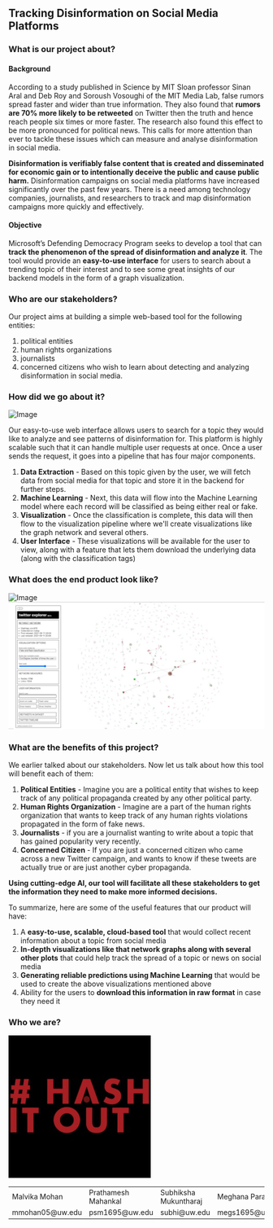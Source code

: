 ## Tracking Disinformation on Social Media Platforms 

### What is our project about?

#### Background
According to a study published in Science by MIT Sloan professor Sinan Aral and Deb Roy and Soroush Vosoughi of the MIT Media Lab, false rumors spread faster and wider than true information. They also found that **rumors are 70% more likely to be retweeted** on Twitter then the truth and hence reach people six times or more faster. The research also found this effect to be more pronounced for political news. This calls for more attention than ever to tackle these issues which can measure and analyse disinformation in social media.

**Disinformation is verifiably false content that is created and disseminated for economic gain or to intentionally deceive the public and cause public harm.** Disinformation campaigns on social media platforms have increased significantly over the past few years. There is a need among technology companies, journalists, and researchers to track and map disinformation campaigns more quickly and effectively. 

#### Objective

Microsoft’s Defending Democracy Program seeks to develop a tool that can **track the phenomenon of the spread of disinformation and analyze it**. The tool would provide an **easy-to-use interface** for users to search about a trending topic of their interest and to see some great insights of our backend models in the form of a graph visualization.

### Who are our stakeholders?

Our project aims at building a simple web-based tool for the following entities:
1. political entities
2. human rights organizations
3. journalists
4. concerned citizens who wish to learn about detecting and analyzing disinformation in social media.

### How did we go about it?

![Image](/images/architecture.png)

Our easy-to-use web interface allows users to search for a topic they would like to analyze and see patterns of disinformation for. This platform is highly scalable such that it can handle multiple user requests at once. Once a user sends the request, it goes into a pipeline that has four major components.

1. **Data Extraction** - Based on this topic given by the user, we will fetch data from social media for that topic and store it in the backend for further steps.
2. **Machine Learning** - Next, this data will flow into the Machine Learning model where each record will be classified as being either real or fake.
3. **Visualization** - Once the classification is complete, this data will then flow to the visualization pipeline where we'll create visualizations like the graph network and several others.
4. **User Interface** - These visualizations will be available for the user to view, along with a feature that lets them download the underlying data (along with the classification tags)

### What does the end product look like?

![Image](/images/ui-template.png)
![Image](/images/graph.jpeg)

### What are the benefits of this project?

We earlier talked about our stakeholders. Now let us talk about how this tool will benefit each of them:
1. **Political Entities** - Imagine you are a political entity that wishes to keep track of any political propaganda created by any other political party.
2. **Human Rights Organization** - Imagine are a part of the human rights organization that wants to keep track of any human rights violations propagated in the form of fake news. 
3. **Journalists** - if you are a journalist wanting to write about a topic that has gained popularity very recently. 
4. **Concerned Citizen** - If you are just a concerned citizen who came across a new Twitter campaign, and wants to know if these tweets are actually true or are just another cyber propaganda. 

**Using cutting-edge AI, our tool will facilitate all these stakeholders to get the information they need to make more informed decisions.**

To summarize, here are some of the useful features that our product will have:
1. A **easy-to-use, scalable, cloud-based tool** that would collect recent information about a topic from social media
2. **In-depth visualizations like that network graphs along with several other plots** that could help track the spread of a topic or news on social media
3. **Generating reliable predictions using Machine Learning** that would be used to create the above visualizations mentioned above
4. Ability for the users to **download this information in raw format** in case they need it

### Who we are?

![Image](/images/tile.jpeg)

<table>
  <tr>
    <td>Malvika Mohan</td>
    <td>Prathamesh Mahankal</td>
    <td>Subhiksha Mukuntharaj</td>
    <td>Meghana Parab</td>
  </tr>
  <tr>
    <td>mmohan05@uw.edu</td>
    <td>psm1695@uw.edu</td>
    <td>subhi@uw.edu</td>
    <td>megs1695@uw.edu</td>
  </tr>
</table>
